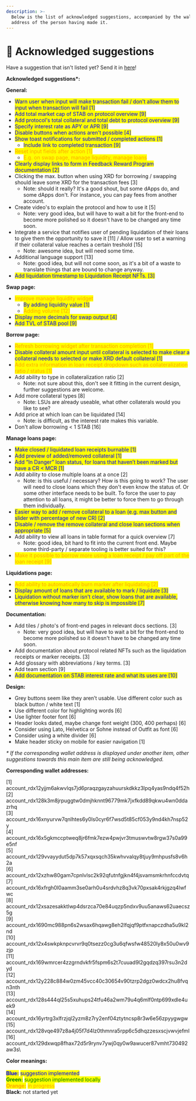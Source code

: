```yaml
---
description: >-
  Below is the list of acknowledged suggestions, accompanied by the wallet
  address of the person having made it.
---
```


# 🤝 Acknowledged suggestions

Have a suggestion that isn't listed yet? Send it in [here](https://docs.google.com/forms/d/e/1FAIpQLSclpVFo6XX\_MQsLKIul7UzARzdwcfiUeonHDB8X6jU4iqVTiw/viewform)!

**Acknowledged suggestions\*:**

**General:**

* <mark style="color:blue;">Warn user when input will make transaction fail / don't allow them to input when transaction will fail \[1]</mark>
* <mark style="color:blue;">Add total market cap of STAB on protocol overview \[9]</mark>
* <mark style="color:blue;">Add protocol's total collateral and total debt to protocol overview \[9]</mark>
* <mark style="color:blue;">Specify interest rate as APY or APR \[9]</mark>
* <mark style="color:blue;">Disable buttons when actions aren't possible \[4]</mark>
* <mark style="color:blue;">Show toast notifications for submitted / completed actions \[1]</mark>
  * <mark style="color:blue;">Include link to completed transaction \[9]</mark>
* <mark style="color:orange;">Reset input fields after action \[1]</mark>
  * <mark style="color:orange;">E.g. on swap page, manage liquidity, manage loans</mark>
* <mark style="color:blue;">Clearly display links to form in Feedback Reward Program documentation \[2]</mark>
* Clicking the max. button when using XRD for borrowing / swapping should leave some XRD for the transaction fees \[3]
  * Note: should it really? It's a good shout, but some dApps do, and some dApps don't. For instance, you can pay fees from another account.
* Create video's to explain the protocol and how to use it \[5]
  * Note: very good idea, but will have to wait a bit for the front-end to become more polished so it doesn't have to be changed any time soon.
* Integrate a service that notifies user of pending liquidation of their loans to give them the opportunity to save it \[11] / Allow user to set a warning if their collateral value reaches a certain treshold \[15]
  * Note: awesome idea, but will need some time.
* Additional language support \[13]
  * Note: good idea, but will not come soon, as it's a bit of a waste to translate things that are bound to change anyway.
* <mark style="color:blue;">Add liquidation timestamp to Liquidation Receipt NFTs. \[3]</mark>

**Swap page:**

* <mark style="color:orange;">Improve manage liquidity widget</mark>
  * <mark style="color:blue;">By adding liquidity value \[1]</mark>
  * <mark style="color:orange;">Adding volume \[12]</mark>
* <mark style="color:blue;">Display more decimals for swap output \[4]</mark>
* <mark style="color:blue;">Add TVL of STAB pool \[9]</mark>

**Borrow page:**

* <mark style="color:orange;">Refresh borrowing widget after transaction completion \[1]</mark>
* <mark style="color:blue;">Disable collateral amount input until collateral is selected to make clear a collateral needs to selected or make XRD default collateral \[1]</mark>
* <mark style="color:orange;">Add extra information in loan receipt dropdown such as collateralization ratio / status \[1]</mark>
* Add ability to type in collateralization ratio \[2]
  * Note: not sure about this, don't see it fitting in the current design, further suggestions are welcome.
* Add more collateral types \[8]
  * Note: LSUs are already useable, what other collaterals would you like to see?
* Add price at which loan can be liquidated \[14]
  * Note: is difficult, as the interest rate makes this variable.
* Don't allow borrowing < 1 STAB \[16]

**Manage loans page:**

* <mark style="color:blue;">Make closed / liquidated loan receipts burnable \[1]</mark>
* <mark style="color:blue;">Add preview of added/removed collateral \[1]</mark>
* <mark style="color:blue;">Add “In Danger” loan status, for loans that haven’t been marked but have a CR < MCR \[1]</mark>
* Add ability to close multiple loans at a once \[2]
  * Note: is this useful / necessary? How is this going to work? The user will need to close loans which they don't even know the status of. Or some other interface needs to be built. To force the user to pay attention to all loans, it might be better to force them to go through them individually.
* <mark style="color:blue;">Easier way to add / remove collateral to a loan (e.g. max button and slider with percentage of new CR) \[2]</mark>
* <mark style="color:blue;">Disable / remove the remove collateral and close loan sections when appropriate \[5]</mark>
* Add ability to view all loans in table format for a quick overview \[7]
  * Note: good idea, bit hard to fit into the current front end. Maybe some third-party / separate tooling is better suited for this?
* <mark style="color:orange;">Make it possible to borrow more using a loan receipt / pay off part of the loan receipt \[9]</mark>

**Liquidations page:**

* <mark style="color:orange;">Add ability to automatically burn marker after liquidating \[2]</mark>
* <mark style="color:blue;">Display amount of loans that are available to mark / liquidate \[3]</mark>
* <mark style="color:blue;">Liquidation without marker isn't clear, show loans that are available, otherwise knowing how many to skip is impossible \[7]</mark>

**Documentation:**

* Add tiles / photo's of front-end pages in relevant docs sections. \[3]
  * Note: very good idea, but will have to wait a bit for the front-end to become more polished so it doesn't have to be changed any time soon.
* Add documentation about protocol related NFTs such as the liquidation receipts or marker receipts. \[3]
* Add glossary with abbreviations / key terms. \[3]
* Add team section \[9]
* <mark style="color:blue;">Add documentation on STAB interest rate and what its uses are \[10]</mark>

**Design:**

* Grey buttons seem like they aren’t usable. Use different color such as black button / white text \[1]
* Use different color for highlighting words \[6]
* Use lighter footer font \[6]
* Header looks dated, maybe change font weight (300, 400 perhaps) \[6]
* Consider using Lato, Helvetica or Sohne instead of Outfit as font \[6]
* Consider using a white divider \[6]
* Make header sticky on mobile for easier navigation \[1]



_\* If the corresponding wallet address is displayed under another item, other suggestions towards this main item are still being acknowledged._



**Corresponding wallet addresses:**

\[1]  account\_rdx12yjjm6akwvlqs7jd6praqzgayzahuurskdkkz3lpq4yas9ndq4f52h\
\[2] account\_rdx128k3m8jrpuggtw0dmjhknnt96779mk7jxfkdd89qkwu4wn0ddazrhq\
\[3] account\_rdx16xnyurvw7qnlhtes6y0ls0cyr6f7wsd5t85cf053y9nd4kh7nsp52y\
\[4] account\_rdx16x5gkmccptweq8jr6fmk7ezw4pwjvr3tmuswvtw8rgw37s0a99e5nf\
\[5] account\_rdx129vvayydut5dp7k57xqxsqch35kwhvvalqy8tjuy9mhpusfs8v6h2a\
\[6] account\_rdx12xzhw80gam7cpnlvlsc2k92qfutnfgjkn4f4jsvamsmkrhnfccdvtq\
\[7] account\_rdx16xfrgh0l0aamm3se0arh0u4srdvhz8q3vk70pxsak4rkjgzq4lwfwc\
\[8] account\_rdx12xsazesakktlwp4dsrzca70e84uqzp5ndxv9uu5anaws62uaecsz5g\
\[9] account\_rdx1690mc988pn6s2wsax6hqawg8eh2lfqjqf9ptfxnapczdha5u9kl2nd\
\[10] account\_rdx12x4swkpknpcvrvr9q0tsezz0cg3u6qfwsfw48520ly8x50u0wv9zjp\
\[11] account\_rdx169wmrcer4zzgrndvkfr5fspm6s2t7cuuad9l2gqdzq397rsu3n2dyd\
\[12] account\_rdx12y228c884w0zm45vcc40c30654v90tzrp2dgz0wdcx2hu8fvqn3nth\
\[13] account\_rdx128s444ql25s5xuhups24tfu46a2wm79u4q6mlf0ntp699xdle4uek9\
\[14] account\_rdx16yrtrg3xlfrzjql2yzm8z7ry2enf04ztytncsp8r3w6e56zpyygwgw\
\[15] account\_rdx128vqe497z8a4j05f7d4lz0thmnra5rpp6c5dhqzzesxscjvwvjefml\
\[16] account\_rdx129dxwqp8fhax72d5r9rynv7ywj0qy0w9awucer87vmht730492aw3s\




**Color meanings:**\
\
<mark style="color:blue;">**Blue:**</mark> <mark style="color:blue;"></mark><mark style="color:blue;">suggestion implemented</mark>\
<mark style="color:green;">**Green:**</mark> <mark style="color:green;"></mark><mark style="color:green;">suggestion implemented locally</mark>\
<mark style="color:orange;">**Orange:**</mark> <mark style="color:orange;"></mark><mark style="color:orange;">in progress</mark>\
**Black:** not started yet
